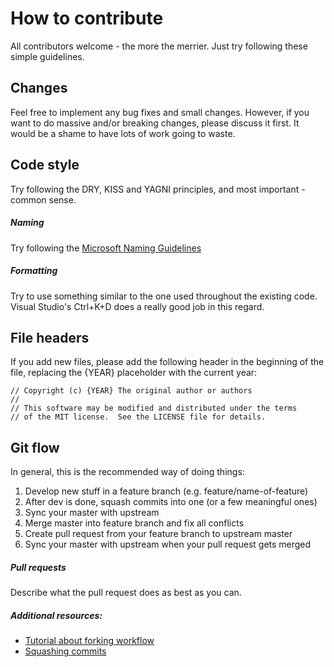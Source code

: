 # How to contribute
All contributors welcome - the more the merrier. Just try following these simple guidelines.

## Changes
Feel free to implement any bug fixes and small changes. However, if you want to do massive and/or breaking changes, please discuss it first. It would be a shame to have lots of work going to waste.

## Code style
Try following the DRY, KISS and YAGNI principles, and most important - common sense.

##### Naming
Try following the [Microsoft Naming Guidelines](https://msdn.microsoft.com/en-us/library/ms229002%28v=vs.110%29.aspx)

##### Formatting
Try to use something similar to the one used throughout the existing code. Visual Studio's Ctrl+K+D does a really good job in this regard.

## File headers
If you add new files, please add the following header in the beginning of the file, replacing the {YEAR} placeholder with the current year:
```
// Copyright (c) {YEAR} The original author or authors
//
// This software may be modified and distributed under the terms
// of the MIT license.  See the LICENSE file for details.
```

## Git flow

In general, this is the recommended way of doing things:

1. Develop new stuff in a feature branch (e.g. feature/name-of-feature)
2. After dev is done, squash commits into one (or a few meaningful ones)
3. Sync your master with upstream
4. Merge master into feature branch and fix all conflicts
5. Create pull request from your feature branch to upstream master
6. Sync your master with upstream when your pull request gets merged

##### Pull requests
Describe what the pull request does as best as you can.

##### Additional resources:

- [Tutorial about forking workflow](https://www.atlassian.com/git/tutorials/comparing-workflows/forking-workflow/)
- [Squashing commits](http://stackoverflow.com/a/5201642)
